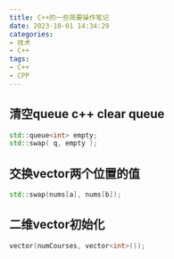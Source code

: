 ```yaml
---
title: C++的一些简要操作笔记
date: 2023-10-01 14:34:29
categories:
- 技术
- C++
tags:
- C++
- CPP
---
```



##  清空queue c++ clear queue

```c++
std::queue<int> empty;
std::swap( q, empty );
```

## 交换vector两个位置的值

```c++
std::swap(nums[a], nums[b]);
```

## 二维vector初始化

```c++
vector(numCourses, vector<int>());
```